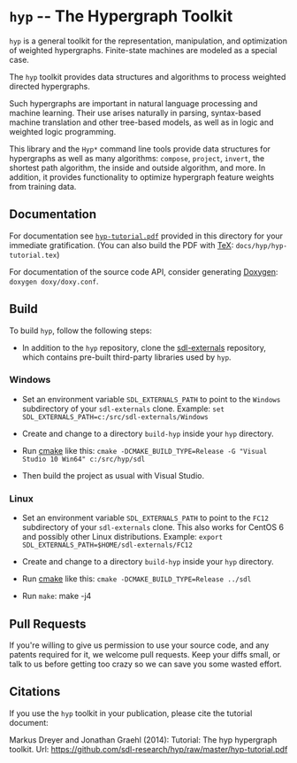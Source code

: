 # `hyp` -- The Hypergraph Toolkit

`hyp` is a general toolkit for the representation,
manipulation, and optimization of weighted hypergraphs. Finite-state
machines are modeled as a special case.

The `hyp` toolkit provides data structures and algorithms to process
weighted directed hypergraphs.

Such hypergraphs are important in natural language processing and
machine learning. Their use arises naturally in parsing, syntax-based
machine translation and other tree-based models, as well as in logic
and weighted logic programming.

This library and the `Hyp*` command line tools provide data structures
for hypergraphs as well as many algorithms: `compose`, `project`,
`invert`, the shortest path algorithm, the inside and outside
algorithm, and more. In addition, it provides functionality to
optimize hypergraph feature weights from training data.

## Documentation

For documentation see
[`hyp-tutorial.pdf`](https://github.com/sdl-research/hyp/raw/master/hyp-tutorial.pdf)
provided in this directory for your immediate gratification. (You can
also build the PDF with [TeX](https://www.tug.org/texlive/):
`docs/hyp/hyp-tutorial.tex`)

For documentation of the source code API, consider generating
[Doxygen](http://www.doxygen.org/): `doxygen doxy/doxy.conf`.

## Build

To build `hyp`, follow the following steps:

* In addition to the `hyp` repository, clone the
[sdl-externals](https://github.com/sdl-research/sdl-externals)
repository, which contains pre-built third-party libraries used by
`hyp`.

### Windows

* Set an environment variable `SDL_EXTERNALS_PATH` to point to the
  `Windows` subdirectory of your `sdl-externals` clone. Example: `set
  SDL_EXTERNALS_PATH=c:/src/sdl-externals/Windows` 

* Create and change to a directory `build-hyp` inside your `hyp`
  directory.

* Run [cmake](http://www.cmake.org/) like this: `cmake
  -DCMAKE_BUILD_TYPE=Release -G "Visual Studio 10 Win64"
  c:/src/hyp/sdl`

* Then build the project as usual with Visual Studio.

### Linux

* Set an environment variable `SDL_EXTERNALS_PATH` to point to the
  `FC12` subdirectory of your `sdl-externals` clone. This also works
  for CentOS 6 and possibly other Linux distributions. Example:
  `export SDL_EXTERNALS_PATH=$HOME/sdl-externals/FC12`

* Create and change to a directory `build-hyp` inside your `hyp`
  directory.

* Run [cmake](http://www.cmake.org/) like this: `cmake
-DCMAKE_BUILD_TYPE=Release ../sdl`

* Run `make`: make -j4

## Pull Requests

If you're willing to give us permission to use your source code, and
any patents required for it, we welcome pull requests. Keep your diffs
small, or talk to us before getting too crazy so we can save you some
wasted effort.

## Citations

If you use the `hyp` toolkit in your publication, please cite the
tutorial document: 

Markus Dreyer and Jonathan Graehl (2014): Tutorial: The hyp hypergraph
toolkit. Url:
https://github.com/sdl-research/hyp/raw/master/hyp-tutorial.pdf
